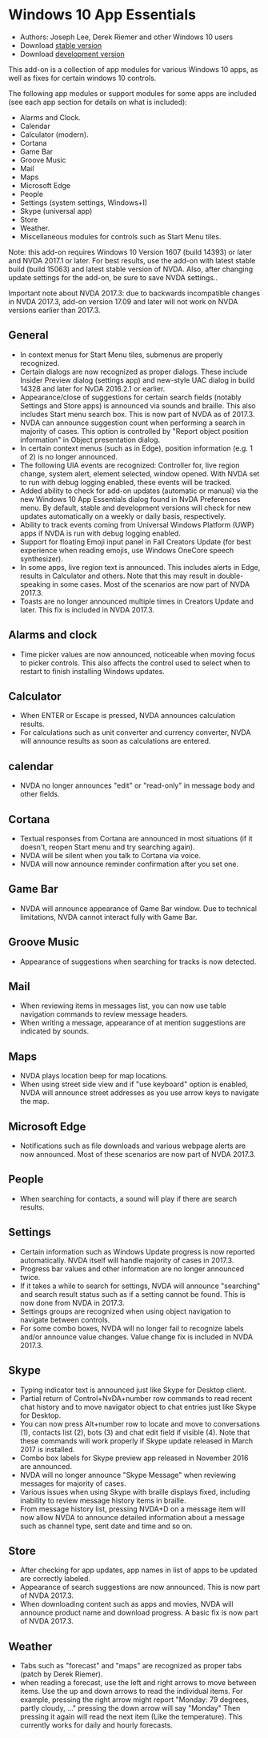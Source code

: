 # Windows 10 App Essentials

* Authors: Joseph Lee, Derek Riemer and other Windows 10 users
* Download [stable version][1]
* Download [development version][2]

This add-on is a collection of app modules for various Windows 10 apps, as well as fixes for certain windows 10 controls.

The following app modules or support modules for some apps are included (see each app section for details on what is included):

* Alarms and Clock.
* Calendar
* Calculator (modern).
* Cortana
* Game Bar
* Groove Music
* Mail
* Maps
* Microsoft Edge
* People
* Settings (system settings, Windows+I)
* Skype (universal app)
* Store
* Weather.
* Miscellaneous modules for controls such as Start Menu tiles.

Note: this add-on requires Windows 10 Version 1607 (build 14393) or later and NVDA 2017.1 or later. For best results, use the add-on with latest stable build (build 15063) and latest stable version of NVDA. Also, after changing update settings for the add-on, be sure to save NVDA settings..

Important note about NVDA 2017.3: due to backwards incompatible changes in NVDA 2017.3, add-on version 17.09 and later will not work on NVDA versions earlier than 2017.3.

## General

* In context menus for Start Menu tiles, submenus are properly recognized.
* Certain dialogs are now recognized as proper dialogs. These include Insider Preview dialog (settings app) and new-style UAC dialog in build 14328 and later for NvDA 2016.2.1 or earlier.
* Appearance/close of suggestions for certain search fields (notably Settings and Store apps) is announced via sounds and braille. This also includes Start menu search box. This is now part of NVDA as of 2017.3.
* NVDA can announce suggestion count when performing a search in majority of cases. This option is controlled by "Report object position information" in Object presentation dialog.
* In certain context menus (such as in Edge), position information (e.g. 1 of 2) is no longer announced.
* The following UIA events are recognized: Controller for, live region change, system alert, element selected, window opened. With NVDA set to run with debug logging enabled, these events will be tracked.
* Added ability to check for add-on updates (automatic or manual) via the new Windows 10 App Essentials dialog found in NvDA Preferences menu. By default, stable and development versions will check for new updates automatically on a weekly or daily basis, respectively.
* Ability to track events coming from Universal Windows Platform (UWP) apps if NVDA is run with debug logging enabled.
* Support for floating Emoji input panel in Fall Creators Update (for best experience when reading emojis, use Windows OneCore speech synthesizer).
* In some apps, live region text is announced. This includes alerts in Edge, results in Calculator and others. Note that this may result in double-speaking in some cases. Most of the scenarios are now part of NVDA 2017.3.
* Toasts are no longer announced multiple times in Creators Update and later. This fix is included in NVDA 2017.3.

## Alarms and clock

* Time picker values are now announced, noticeable when moving focus to picker controls. This also affects the control used to select when to restart to finish installing Windows updates.

## Calculator

* When ENTER or Escape is pressed, NVDA announces calculation results.
* For calculations such as unit converter and currency converter, NVDA will announce results as soon as calculations are entered.

## calendar

* NVDA no longer announces "edit" or "read-only" in message body and other fields.

## Cortana

* Textual responses from Cortana are announced in most situations (if it doesn't, reopen Start menu and try searching again).
* NVDA will be silent when you talk to Cortana via voice.
* NVDA will now announce reminder confirmation after you set one.

## Game Bar

* NVDA will announce appearance of Game Bar window. Due to technical limitations, NVDA cannot interact fully with Game Bar.

## Groove Music

* Appearance of suggestions when searching for tracks is now detected.

## Mail

* When reviewing items in messages list, you can now use table navigation commands to review message headers.
* When writing a message, appearance of at mention suggestions are indicated by sounds.

## Maps

* NVDA plays location beep for map locations.
* When using street side view and if "use keyboard" option is enabled, NVDA will announce street addresses as you use arrow keys to navigate the map.

## Microsoft Edge

* Notifications such as file downloads and various webpage alerts are now announced. Most of these scenarios are now part of NVDA 2017.3.

## People

* When searching for contacts, a sound will play if there are search results.

## Settings

* Certain information such as Windows Update progress is now reported automatically. NVDA itself will handle majority of cases in 2017.3.
* Progress bar values and other information are no longer announced twice.
* If it takes a while to search for settings, NVDA will announce "searching" and search result status such as if a setting cannot be found. This is now done from NVDA in 2017.3.
* Settings groups are recognized when using object navigation to navigate between controls.
* For some combo boxes, NVDA will no longer fail to recognize labels and/or announce value changes. Value change fix is included in NVDA 2017.3.

## Skype

* Typing indicator text is announced just like Skype for Desktop client.
* Partial return of Control+NvDA+number row commands to read recent chat history and to move navigator object to chat entries just like Skype for Desktop.
* You can now press Alt+number row to locate and move to conversations (1), contacts list (2), bots (3) and chat edit field if visible (4). Note that these commands will work properly if Skype update released in March 2017 is installed.
* Combo box labels for Skype preview app released in November 2016 are announced.
* NVDA will no longer announce "Skype Message" when reviewing messages for majority of cases.
* Various issues when using Skype with braille displays fixed, including inability to review message history items in braille.
* From message history list, pressing NVDA+D on a message item will now allow NVDA to announce detailed information about a message such as channel type, sent date and time and so on.

## Store

* After checking for app updates, app names in list of apps to be updated are correctly labeled.
* Appearance of search suggestions are now announced. This is now part of NVDA 2017.3.
* When downloading content such as apps and movies, NVDA will announce product name and download progress. A basic fix is now part of NVDA 2017.3.

## Weather

* Tabs such as "forecast" and "maps" are recognized as proper tabs (patch by Derek Riemer).
* when reading a forecast, use the left and right arrows to move between items. Use the up and down arrows to read the individual items. For example, pressing the right arrow might report "Monday: 79 degrees, partly cloudy, ..." pressing the down arrow will say "Monday" Then pressing it again will read the next item (Like the temperature). This currently works for daily and hourly forecasts.

[1]: https://addons.nvda-project.org/files/get.php?file=w10

[2]: https://addons.nvda-project.org/files/get.php?file=w10-dev
